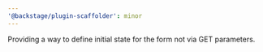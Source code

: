```yaml
---
'@backstage/plugin-scaffolder': minor
---
```


Providing a way to define initial state for the form not via GET parameters.
